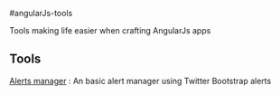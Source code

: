 #angularJs-tools

Tools making life easier when crafting AngularJs apps

## Tools
[Alerts manager](https://github.com/SelrahcD/angularJs-tools/tree/master/alerts) : An basic alert manager using Twitter Bootstrap alerts
